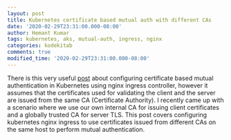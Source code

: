 ```yaml
---
layout: post
title: Kubernetes certificate based mutual auth with different CAs
date: '2020-02-29T23:31:00.000-08:00'
author: Hemant Kumar
tags: kubernetes, aks, mutual-auth, ingress, nginx
categories: kodekitab
comments: true
modified_time: '2020-02-29T23:31:00.000-08:00'
---
```


There is this very useful [post](https://medium.com/@awkwardferny/configuring-certificate-based-mutual-authentication-with-kubernetes-ingress-nginx-20e7e38fdfca) about configuring certificate based mutual authentication in Kubernetes using nginx ingress controller, however it assumes that the certificates used for validating the client and the server are issued from the same CA (Certificate Authority). I recently came up with a scenario where we use our own internal CA for issuing client certificates and a globally trusted CA for server TLS. This post covers configuring kubernetes nginx ingress to use certificates issued from different CAs on the same host to perform mutual authentication.

